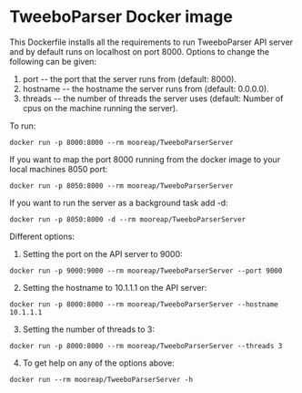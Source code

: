 # TweeboParser Docker image

This Dockerfile installs all the requirements to run TweeboParser API server and by default runs on localhost on port 8000. Options to change the following can be given:
1. port -- the port that the server runs from (default: 8000).
2. hostname -- the hostname the server runs from (default: 0.0.0.0).
3. threads -- the number of threads the server uses (default: Number of cpus on the machine running the server).

To run:
```
docker run -p 8000:8000 --rm mooreap/TweeboParserServer
```
If you want to map the port 8000 running from the docker image to your local machines 8050 port:
```
docker run -p 8050:8000 --rm mooreap/TweeboParserServer
```
If you want to run the server as a background task add -d:
```
docker run -p 8050:8000 -d --rm mooreap/TweeboParserServer
```
Different options:
1. Setting the port on the API server to 9000:
```
docker run -p 9000:9000 --rm mooreap/TweeboParserServer --port 9000
```
2. Setting the hostname to 10.1.1.1 on the API server:
```
docker run -p 8000:8000 --rm mooreap/TweeboParserServer --hostname 10.1.1.1
```
3. Setting the number of threads to 3:
```
docker run -p 8000:8000 --rm mooreap/TweeboParserServer --threads 3
```
4. To get help on any of the options above:
```
docker run --rm mooreap/TweeboParserServer -h
```
